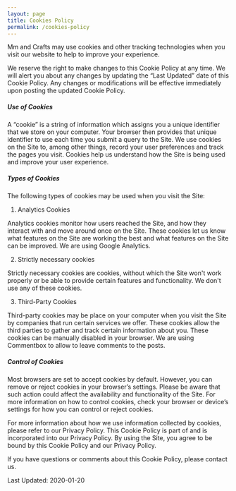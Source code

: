 ```yaml
---
layout: page
title: Cookies Policy
permalink: /cookies-policy
---
```


Mm and Crafts may use cookies and other tracking technologies when you visit our website to help to improve your experience.

We reserve the right to make changes to this Cookie Policy at any time. We will alert you about any changes by updating the “Last Updated” date of this Cookie Policy.
Any changes or modifications will be effective immediately upon posting the updated Cookie Policy.

##### Use of Cookies

A “cookie” is a string of information which assigns you a unique identifier that we store on your computer. Your browser then provides that unique identifier to use each time you submit a query to the Site. We use cookies on the Site to, among other things, record your user preferences and track the pages you visit. Cookies help us understand how the Site is being used and improve your user experience.

##### Types of Cookies

The following types of cookies may be used when you visit the Site:

1. Analytics Cookies

Analytics cookies monitor how users reached the Site, and how they interact with and move around once on the Site. These cookies let us know what features on the Site are working the best and what features on the Site can be improved.
We are using Google Analytics.

2. Strictly necessary cookies

Strictly necessary cookies are cookies, without which the Site won't work properly or be able to provide certain features and functionality.
We don't use any of these cookies.

3. Third-Party Cookies

Third-party cookies may be place on your computer when you visit the Site by companies that run certain services we offer. These cookies allow the third parties to gather and track certain information about you. These cookies can be manually disabled in your browser.
We are using Commentbox  to allow to leave comments to the posts.

##### Control of Cookies
Most browsers are set to accept cookies by default. However, you can remove or reject cookies in your browser’s settings. Please be aware that such action could affect the availability and functionality of the Site. For more information on how to control cookies, check your browser or device’s settings for how you can control or reject cookies.

For more information about how we use information collected by cookies, please refer to our Privacy Policy. This Cookie Policy is part of and is incorporated into our Privacy Policy. By using the Site, you agree to be bound by this Cookie Policy and our Privacy Policy.

If you have questions or comments about this Cookie Policy, please contact us.

Last Updated: 2020-01-20